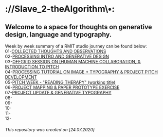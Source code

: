 # ://Slave_2-theAlgorithm\\•:

## Welcome to a space for thoughts on generative design, language and typography.

Week by week summary of a RMIT studio journey can be found below:</br>
01-[COLLECTED THOUGHTS AND OBSERVATIONS](https://github.com/mikewlam/S2A/tree/master/WK1)</br>
02-[PROCESSING INTRO AND GENERATIVE DESIGN](https://github.com/mikewlam/S2A/tree/master/WK2)</br>
03-[OFFGRID SESSION ON [HUMAN MACHINE COLLABORATION] & INTRODUCTION TO PITCH](https://github.com/mikewlam/S2A/tree/master/WK3)</br>
04-[PROCESSING TUTORIAL ON IMAGE + TYPOGRAPHY & PROJECT PITCH DEVELOPMENT](https://github.com/mikewlam/S2A/tree/master/WK4)</br>
05-[PITCH WEEK - "READING THERAPY" (working title)](https://github.com/mikewlam/S2A/tree/master/WK5)</br>
06-[PROJECT MAPPING & PAPER PROTOTYPE EXERCISE](https://github.com/mikewlam/S2A/tree/master/WK6)</br>
07-[PROJECT UPDATE & GENERATIVE TYPOGRAPHY](https://github.com/mikewlam/S2A/tree/master/WK7)</br>
08-</br>
09-</br>
10-</br>
11-</br>
12-</br>

###### This repository was created on [24.07.2020]
